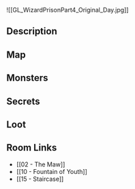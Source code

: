 ![[GL_WizardPrisonPart4_Original_Day.jpg]]
## Description

## Map

## Monsters

## Secrets

## Loot

## Room Links

*  [[02 - The Maw]]
*  [[10 - Fountain of Youth]]
*  [[15 - Staircase]]